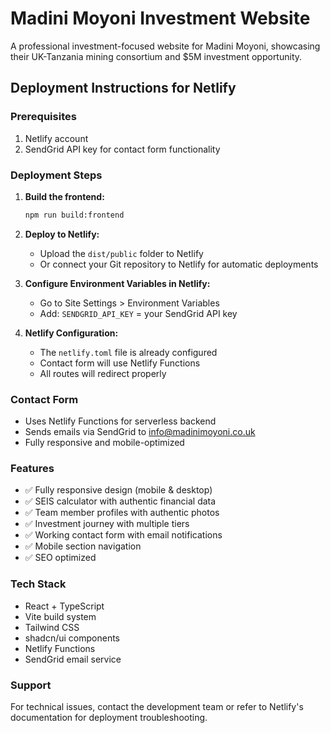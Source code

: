 # Madini Moyoni Investment Website

A professional investment-focused website for Madini Moyoni, showcasing their UK-Tanzania mining consortium and $5M investment opportunity.

## Deployment Instructions for Netlify

### Prerequisites
1. Netlify account
2. SendGrid API key for contact form functionality

### Deployment Steps

1. **Build the frontend:**
   ```bash
   npm run build:frontend
   ```

2. **Deploy to Netlify:**
   - Upload the `dist/public` folder to Netlify
   - Or connect your Git repository to Netlify for automatic deployments

3. **Configure Environment Variables in Netlify:**
   - Go to Site Settings > Environment Variables
   - Add: `SENDGRID_API_KEY` = your SendGrid API key

4. **Netlify Configuration:**
   - The `netlify.toml` file is already configured
   - Contact form will use Netlify Functions
   - All routes will redirect properly

### Contact Form
- Uses Netlify Functions for serverless backend
- Sends emails via SendGrid to info@madinimoyoni.co.uk
- Fully responsive and mobile-optimized

### Features
- ✅ Fully responsive design (mobile & desktop)
- ✅ SEIS calculator with authentic financial data
- ✅ Team member profiles with authentic photos
- ✅ Investment journey with multiple tiers
- ✅ Working contact form with email notifications
- ✅ Mobile section navigation
- ✅ SEO optimized

### Tech Stack
- React + TypeScript
- Vite build system
- Tailwind CSS
- shadcn/ui components
- Netlify Functions
- SendGrid email service

### Support
For technical issues, contact the development team or refer to Netlify's documentation for deployment troubleshooting.